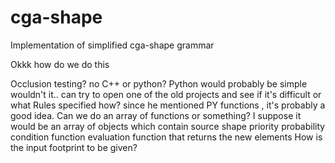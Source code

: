 # cga-shape
Implementation of simplified cga-shape grammar

Okkk how do we do this

Occlusion testing? no
C++ or python? 
	Python would probably be simple wouldn't it.. can try to open one of the old projects and see if it's difficult or what
Rules specified how?
	since he mentioned PY functions , it's probably a good idea. Can we do an array of functions or something? 
	I suppose it would be an array of objects which contain
		source shape
		priority
		probability
		condition function
		evaluation function that returns the new elements
How is the input footprint to be given?

